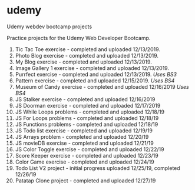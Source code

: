 # udemy
Udemy webdev bootcamp projects

Practice projects for the Udemy Web Developer Bootcamp.

1) Tic Tac Toe exercise - completed and uploaded 12/13/2019.
2) Photo Blog exercise - completed and uploaded 12/13/2019.
3) My Blog exercise - completed and uploaded 12/13/2019.
4) Image Gallery 1 exercise - completed and uploaded 12/13/2019.
5) Purrfect exercise - completed and uploaded 12/13/2019. *Uses BS3*
6) Pattern exercise - completed and uploaded 12/15/2019. *Uses BS4*
7) Museum of Candy exercise - completed and uploaded 12/16/2019 *Uses BS4*
8) JS Stalker exercise - completed and uploaded 12/16/2019
9) JS Doorman exercise - completed and uploaded 12/17/2019
10) JS While Loops problems - completed and uploaded 12/18/19
11) JS For Loops problems -  completed and uploaded 12/18/19
12) JS Functions problems - completed and uploaded 12/18/19
13) JS Todo list exercise - completed and uploaded 12/19/19
14) JS Arrays problem - completed and uploaded 12/20/19
15) JS movieDB exercise - completed and uploaded 12/21/19
16) JS Color Toggle exercise - completed and uploaded 12/22/19
17) Score Keeper exercise - completed and uploaded 12/23/19
18) Color Game exercise - completed and uploaded 12/24/19
19) Todo List V2 project - initial progress uploaded 12/25/19, completed 12/26/19
20) Patatap Clone project - completed and uploaded 12/27/19
